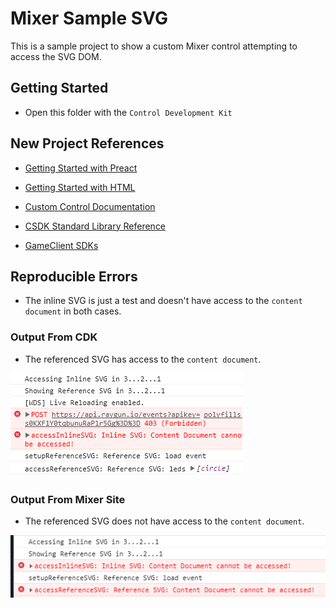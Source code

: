 # Mixer Sample SVG

This is a sample project to show a custom Mixer control attempting to access the SVG DOM.

## Getting Started

* Open this folder with the `Control Development Kit`

## New Project References

* [Getting Started with Preact](https://dev.mixer.com/guides/mixplay/customcontrols/gettingstartedwithpreact)

* [Getting Started with HTML](https://dev.mixer.com/guides/mixplay/customcontrols/gettingstartedwithhtml)

* [Custom Control Documentation](https://dev.mixer.com/guides/mixplay/customcontrols/introduction)

* [CSDK Standard Library Reference](https://mixer.github.io/cdk-std/)

* [GameClient SDKs](https://dev.mixer.com/guides/mixplay/introduction#choosing-an-sdk-environment)

## Reproducible Errors

* The inline SVG is just a test and doesn't have access to the `content document` in both cases.

### Output From CDK

* The referenced SVG has access to the `content document`.

![image_1](images/mixer_cdk_errors.png)


### Output From Mixer Site

* The referenced SVG does not have access to the `content document`.

![image_2](images/mixer_site_errors.png)
